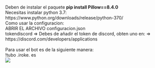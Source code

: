 
<br>
Deben de instalar el paquete <b>pip install Pillow==8.4.0</b>
<br>
Necesitas instalar python 3.7: https://www.python.org/downloads/release/python-370/
<br>
Como usar la configuracion:
<br>
ABRIR EL ARCHIVO configuracion.json
<br>
tokendiscord => Debes de añadir el token de discord, obten uno en: => https://discord.com/developers/applications
<br>
<br>
Para usar el bot es de la siguiente manera:
<br>
!tubo .iroke. es
<br>
<img src="https://i.imgur.com/ndoHXdl.png">
